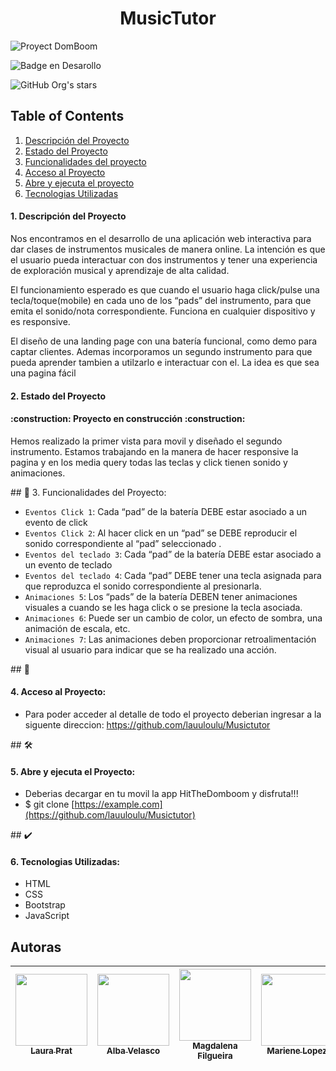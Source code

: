 <h1 align="center"> MusicTutor </h1>

![Proyect DomBoom](https://github.com/lauuloulu/Musictutor/assets/132447020/74bfab5a-7db0-4537-84ed-410d050527e8)

![Badge en Desarollo](https://img.shields.io/badge/STATUS-EN%20DESAROLLO-green)

![GitHub Org's stars](https://img.shields.io/github/stars/lauuloulu?style=social)
 
  
  ## Table of Contents
1. [Descripción del Proyecto](#descripcion-proyecto)
2. [Estado del Proyecto](#estado-proyecto)
3. [Funcionalidades del proyecto](#funcionalidades-proyecto)
4. [Acceso al Proyecto](#acceso-proyecto)
5. [Abre y ejecuta el proyecto](#abre-y-ejecuta)
6. [Tecnologias Utilizadas](#tecnologias-utilizadas)


  <h4> 1. Descripción del Proyecto </h4>
  <p> Nos encontramos en el desarrollo de una aplicación web interactiva para dar clases de instrumentos musicales de manera online. La intención es que el usuario pueda interactuar con dos instrumentos y tener una            experiencia de exploración musical y aprendizaje de alta calidad. 

  El funcionamiento esperado es que cuando el usuario haga click/pulse una tecla/toque(mobile) en cada uno de los “pads” del instrumento, para que emita el sonido/nota correspondiente. Funciona en cualquier dispositivo y  es responsive. </p> 

  El diseño de una landing page con una batería funcional, como demo para captar clientes. Ademas incorporamos un segundo instrumento para que pueda aprender tambien a utilzarlo e interactuar con el.
  La idea es que sea una pagina fácil 
  
  
  <h4> 2. Estado del Proyecto </h4>
  <h4>  :construction: Proyecto en construcción :construction:  </h4> 
  
   <p> Hemos realizado la primer vista para movil y diseñado el segundo instrumento. Estamos trabajando en la manera de hacer responsive la pagina y en los media query 
  todas las teclas y click tienen sonido y animaciones.</p>
  
  
  \## 🔨 </h4> 3. Funcionalidades del Proyecto:</h4>

  - `Eventos Click 1`: Cada “pad” de la batería DEBE estar asociado a un evento de click 
  - `Eventos Click 2`: Al hacer click en un “pad” se DEBE reproducir el sonido correspondiente al “pad” seleccionado .
  - `Eventos del teclado 3`: Cada “pad” de la batería DEBE estar asociado a un evento de teclado
  - `Eventos del teclado 4`: Cada “pad” DEBE tener una tecla asignada para que reproduzca el sonido correspondiente al presionarla.
  - `Animaciones 5`: Los “pads” de la batería DEBEN tener animaciones visuales a cuando se les haga click o se presione la tecla asociada.
  - `Animaciones 6`: Puede ser un cambio de color, un efecto de sombra, una animación de escala, etc.
  - `Animaciones 7`: Las animaciones deben proporcionar retroalimentación visual al usuario para indicar que se ha realizado una acción.
  
  
   \## 📁 <h4> 4. Acceso al Proyecto:</h4>
   
   - Para poder acceder al detalle de todo el proyecto deberian ingresar a la siguente direccion: https://github.com/lauuloulu/Musictutor
   

   \## 🛠️ <h4> 5. Abre y ejecuta el Proyecto:</h4>
   
   - Deberias decargar en tu movil la app HitTheDomboom y disfruta!!!
   - $ git clone [https://example.com](https://github.com/lauuloulu/Musictutor)
   
   \## ✔️ <h4> 6. Tecnologias Utilizadas:</h4>
   - HTML
   - CSS
   - Bootstrap
   - JavaScript
   
   
   ## Autoras

| [<img src="https://avatars.githubusercontent.com/u/132446914?v=4" width=115><br><sub>Laura Prat</sub>](https://github.com/lauuloulu) |  [<img src="https://avatars.githubusercontent.com/u/109661844?v=4" width=115><br><sub>Alba Velasco</sub>](https://github.com/Dafnay) |  [<img src="https://avatars.githubusercontent.com/u/132447020?v=4" width=115><br><sub>Magdalena Filgueira</sub>](https://github.com/MaggieFilgueira) | [<img src="https://avatars.githubusercontent.com/u/132467977?v=4" width=115><br><sub>Mariene Lopez</sub>](https://github.com/mariene33) | [<img src="https://avatars.githubusercontent.com/u/108815965?v=4" width=115><br><sub>Andreina</sub>](https://github.com/Andre-889) |
| :---: | :---: | :---: | :---: | :---: |
 

  
